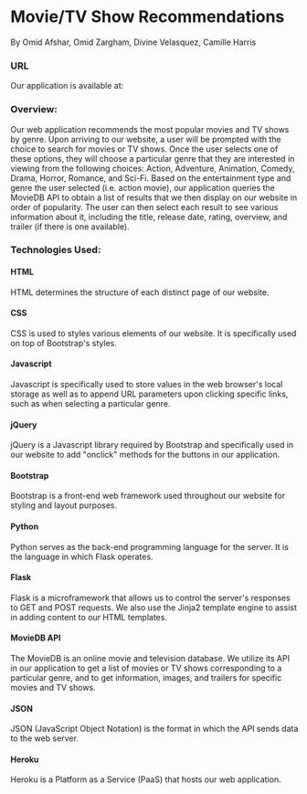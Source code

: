 # Movie/TV Show Recommendations

By Omid Afshar, Omid Zargham, Divine Velasquez, Camille Harris

### URL

Our application is available at: 

### Overview:

Our web application recommends the most popular movies and TV shows by genre. Upon arriving to our website, a user will be prompted with the choice to search for movies or TV shows. Once the user selects one of these options, they will choose a particular genre that they are interested in viewing from the following choices: Action, Adventure, Animation, Comedy, Drama, Horror, Romance, and Sci-Fi. Based on the entertainment type and genre the user selected (i.e. action movie), our application queries the MovieDB API to obtain a list of results that we then display on our website in order of popularity. The user can then select each result to see various information about it, including the title, release date, rating, overview, and trailer (if there is one available). 


### Technologies Used:

#### HTML

HTML determines the structure of each distinct page of our website.

#### CSS

CSS is used to styles various elements of our website. It is specifically used on top of Bootstrap's styles.

#### Javascript

Javascript is specifically used to store values in the web browser's local storage as well as to append URL parameters upon clicking specific links, such as when selecting a particular genre.

#### jQuery

jQuery is a Javascript library required by Bootstrap and specifically used in our website to add "onclick" methods for the buttons in our application.

#### Bootstrap

Bootstrap is a front-end web framework used throughout our website for styling and layout purposes.

#### Python

Python serves as the back-end programming language for the server. It is the language in which Flask operates.

#### Flask

Flask is a microframework that allows us to control the server's responses to GET and POST requests. We also use the Jinja2 template engine to assist in adding content to our HTML templates.

#### MovieDB API

The MovieDB is an online movie and television database. We utilize its API in our application to get a list of movies or TV shows corresponding to a particular genre, and to get information, images, and trailers for specific movies and TV shows. 

#### JSON

JSON (JavaScript Object Notation) is the format in which the API sends data to the web server.

#### Heroku

Heroku is a Platform as a Service (PaaS) that hosts our web application.